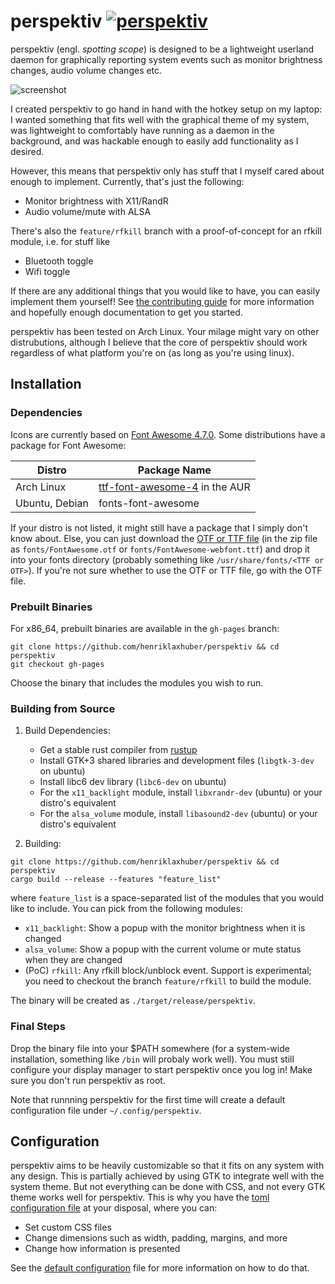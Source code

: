 # perspektiv [![perspektiv](https://travis-ci.org/henriklaxhuber/perspektiv.svg?branch=master)](https://github.com/henriklaxhuber/perspektiv)

perspektiv (engl. _spotting scope_) is designed to be a lightweight userland
daemon for graphically reporting system events such as monitor brightness
changes, audio volume changes etc.

![screenshot](screenshot.png)

I created perspektiv to go hand in hand with
the hotkey setup on my laptop: I wanted something that fits well with the
graphical theme of my system, was lightweight to comfortably have running as a
daemon in the background, and was hackable enough to easily add functionality as
I desired.

However, this means that perspektiv only has stuff that I myself cared about
enough to implement. Currently, that's just the following:
- Monitor brightness with X11/RandR
- Audio volume/mute with ALSA

There's also the `feature/rfkill` branch with a proof-of-concept for an rfkill
module, i.e. for stuff like
- Bluetooth toggle
- Wifi toggle

If there are any additional things that you would like to have, you can easily
implement them yourself! See [the contributing guide](CONTRIBUTING.md) for more
information and hopefully enough documentation to get you started.

perspektiv has been tested on Arch Linux. Your milage might vary on other
distrubutions, although I believe that the core of perspektiv should work
regardless of what platform you're on (as long as you're using linux).

## Installation

### Dependencies
Icons are currently based on [Font Awesome
4.7.0](https://fontawesome.com/v4.7.0/). Some distributions have a package for
Font Awesome:

| Distro         | Package Name                                                                            |
| -------------- | --------------------------------------------------------------------------------------- |
| Arch Linux     | [ttf-font-awesome-4](https://aur.archlinux.org/packages/ttf-font-awesome-4/) in the AUR |
| Ubuntu, Debian | fonts-font-awesome                                                                      |

If your distro is not listed, it might still have a package that I simply don't
know about. Else, you can just download the [OTF or TTF
file](https://fontawesome.com/v4.7.0/assets/font-awesome-4.7.0.zip) (in the zip
file as `fonts/FontAwesome.otf` or `fonts/FontAwesome-webfont.ttf`) and drop it
into your fonts directory (probably something like `/usr/share/fonts/<TTF or
OTF>`). If you're not sure whether to use the OTF or TTF file, go with the OTF
file.

### Prebuilt Binaries
For x86_64, prebuilt binaries are available in the `gh-pages` branch:
```shell
git clone https://github.com/henriklaxhuber/perspektiv && cd perspektiv
git checkout gh-pages
```

Choose the binary that includes the modules you wish to run.

### Building from Source
1. Build Dependencies:
   - Get a stable rust compiler from [rustup](https://rustup.rs/)
   - Install GTK+3 shared libraries and development files (`libgtk-3-dev` on ubuntu)
   - Install libc6 dev library (`libc6-dev` on ubuntu)
   - For the `x11_backlight` module, install `libxrandr-dev` (ubuntu) or your
     distro's equivalent
   - For the `alsa_volume` module, install `libasound2-dev` (ubuntu) or your
     distro's equivalent

2. Building:
```shell
git clone https://github.com/henriklaxhuber/perspektiv && cd perspektiv
cargo build --release --features "feature_list"
```

where `feature_list` is a space-separated list of the modules that you would
like to include. You can pick from the following modules:

- `x11_backlight`: Show a popup with the monitor brightness when it is changed
- `alsa_volume`: Show a popup with the current volume or mute status when they
  are changed
- (PoC) `rfkill`: Any rfkill block/unblock event. Support is experimental; you
  need to checkout the branch `feature/rfkill` to build the module.

The binary will be created as `./target/release/perspektiv`.

### Final Steps
Drop the binary file into your $PATH somewhere (for a system-wide installation,
something like `/bin` will probaly work well). You must still configure your
display manager to start perspektiv once you log in! Make sure you don't run
perspektiv as root.

Note that runnning perspektiv for the first time will create a default
configuration file under `~/.config/perspektiv`.

## Configuration

perspektiv aims to be heavily customizable so that it fits on any system with
any design. This is partially achieved by using GTK to integrate well with the
system theme. But not everything can be done with CSS, and not every GTK theme
works well for perspektiv. This is why you have the [toml
configuration file][0] at your disposal, where you can:
- Set custom CSS files
- Change dimensions such as width, padding, margins, and more
- Change how information is presented

See the [default configuration][0] file for more information on how
to do that.

[0]: default.toml
